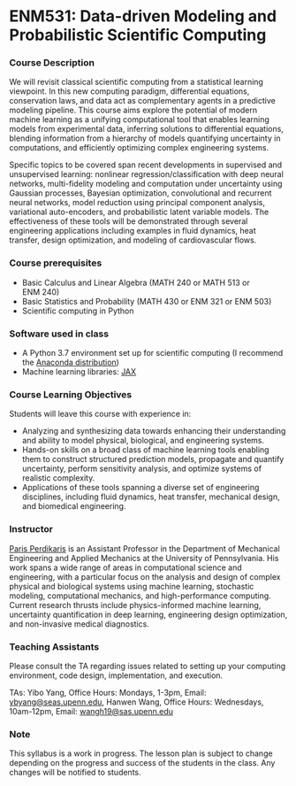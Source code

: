 # ENM531: Data-driven Modeling and Probabilistic Scientific Computing

### Course Description

We will revisit classical scientific computing from a statistical learning viewpoint. In this new computing paradigm, differential equations, conservation laws, and data act as complementary agents in a predictive modeling pipeline. This course aims explore the potential of modern machine learning as a unifying computational tool that enables learning models from experimental data, inferring solutions to differential equations, blending information from a hierarchy of models  quantifying uncertainty in computations, and efficiently optimizing complex engineering systems.

Specific topics to be covered span recent developments in supervised and unsupervised learning: nonlinear regression/classification with deep neural networks, multi-fidelity modeling and computation under uncertainty using Gaussian processes, Bayesian optimization, convolutional and recurrent neural networks, model reduction using principal component analysis, variational auto-encoders, and probabilistic latent variable models. The effectiveness of these tools will be demonstrated through several engineering applications including examples in fluid dynamics, heat transfer, design optimization, and modeling of cardiovascular flows.

### Course prerequisites

- Basic Calculus and Linear Algebra (MATH 240 or MATH 513 or ENM 240)
- Basic Statistics and Probability (MATH 430 or ENM 321 or ENM 503)
- Scientific computing in Python

### Software used in class

- A Python 3.7 environment set up for scientific computing (I recommend the [Anaconda distribution](https://anaconda.org/anaconda/python))
- Machine learning libraries: [JAX](https://github.com/google/jax)

### Course Learning Objectives

Students will leave this course with experience in:

- Analyzing and synthesizing data towards enhancing their understanding and ability to model physical, biological, and engineering systems.
- Hands-on skills on a broad class of machine learning tools enabling them to construct structured prediction models, propagate and quantify uncertainty, perform sensitivity analysis, and optimize systems of realistic complexity.
- Applications of these tools spanning a diverse set of engineering disciplines, including fluid dynamics, heat transfer, mechanical design, and biomedical engineering.


### Instructor

[Paris Perdikaris](https://directory.seas.upenn.edu/paris-perdikaris/) is an Assistant Professor in the Department of Mechanical Engineering and Applied Mechanics at the University of Pennsylvania.  His work spans a wide range of areas in computational science and engineering, with a particular focus on the analysis and design of complex physical and biological systems using machine learning, stochastic modeling, computational mechanics, and high-performance computing. Current research thrusts include physics-informed machine learning, uncertainty quantification in deep learning, engineering design optimization, and non-invasive medical diagnostics.


### Teaching Assistants

Please consult the TA regarding issues related to setting up your computing environment, code design, implementation, and execution.

TAs: Yibo Yang,  Office Hours: Mondays, 1-3pm, Email: <ybyang@seas.upenn.edu>, Hanwen Wang,  Office Hours: Wednesdays, 10am-12pm, Email: <wangh19@sas.upenn.edu>


### Note

This syllabus is a work in progress. The lesson plan is subject to change depending on the progress and success of the students in the class. Any changes will be notified to students.
